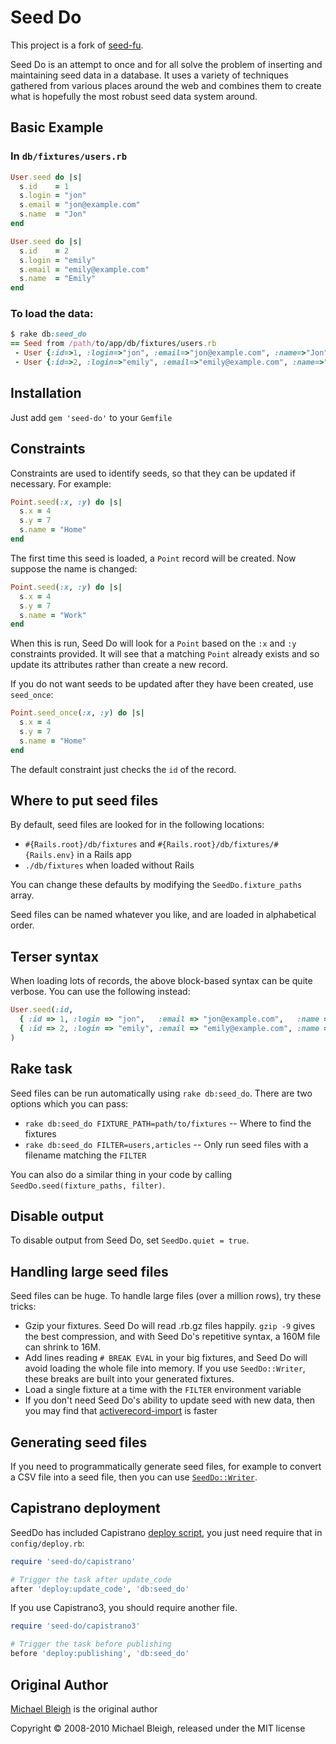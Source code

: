 # Seed Do

This project is a fork of [seed-fu](https://github.com/mbleigh/seed-fu).

Seed Do is an attempt to once and for all solve the problem of inserting and maintaining seed data in a database. It uses a variety of techniques gathered from various places around the web and combines them to create what is hopefully the most robust seed data system around.

## Basic Example

### In `db/fixtures/users.rb`

```ruby
User.seed do |s|
  s.id    = 1
  s.login = "jon"
  s.email = "jon@example.com"
  s.name  = "Jon"
end

User.seed do |s|
  s.id    = 2
  s.login = "emily"
  s.email = "emily@example.com"
  s.name  = "Emily"
end
```

### To load the data:

```ruby
$ rake db:seed_do
== Seed from /path/to/app/db/fixtures/users.rb
 - User {:id=>1, :login=>"jon", :email=>"jon@example.com", :name=>"Jon"}
 - User {:id=>2, :login=>"emily", :email=>"emily@example.com", :name=>"Emily"}
```

## Installation

Just add `gem 'seed-do'` to your `Gemfile`

## Constraints

Constraints are used to identify seeds, so that they can be updated if necessary. For example:

```ruby
Point.seed(:x, :y) do |s|
  s.x = 4
  s.y = 7
  s.name = "Home"
end
```

The first time this seed is loaded, a `Point` record will be created. Now suppose the name is changed:

```ruby
Point.seed(:x, :y) do |s|
  s.x = 4
  s.y = 7
  s.name = "Work"
end
```

When this is run, Seed Do will look for a `Point` based on the `:x` and `:y` constraints provided. It will see that a matching `Point` already exists and so update its attributes rather than create a new record.

If you do not want seeds to be updated after they have been created, use `seed_once`:

```ruby
Point.seed_once(:x, :y) do |s|
  s.x = 4
  s.y = 7
  s.name = "Home"
end
```

The default constraint just checks the `id` of the record.

## Where to put seed files

By default, seed files are looked for in the following locations:

- `#{Rails.root}/db/fixtures` and `#{Rails.root}/db/fixtures/#{Rails.env}` in a Rails app
- `./db/fixtures` when loaded without Rails

You can change these defaults by modifying the `SeedDo.fixture_paths` array.

Seed files can be named whatever you like, and are loaded in alphabetical order.

## Terser syntax

When loading lots of records, the above block-based syntax can be quite verbose. You can use the following instead:

```ruby
User.seed(:id,
  { :id => 1, :login => "jon",   :email => "jon@example.com",   :name => "Jon"   },
  { :id => 2, :login => "emily", :email => "emily@example.com", :name => "Emily" }
)
```

## Rake task

Seed files can be run automatically using `rake db:seed_do`. There are two options which you can pass:

- `rake db:seed_do FIXTURE_PATH=path/to/fixtures` -- Where to find the fixtures
- `rake db:seed_do FILTER=users,articles` -- Only run seed files with a filename matching the `FILTER`

You can also do a similar thing in your code by calling `SeedDo.seed(fixture_paths, filter)`.

## Disable output

To disable output from Seed Do, set `SeedDo.quiet = true`.

## Handling large seed files

Seed files can be huge.  To handle large files (over a million rows), try these tricks:

- Gzip your fixtures.  Seed Do will read .rb.gz files happily.  `gzip -9` gives the   best compression, and with Seed Do's repetitive syntax, a 160M file can shrink to 16M.
- Add lines reading `# BREAK EVAL` in your big fixtures, and Seed Do will avoid loading the whole file into memory.  If you use `SeedDo::Writer`, these breaks are built into your generated fixtures.
- Load a single fixture at a time with the `FILTER` environment variable
- If you don't need Seed Do's ability to update seed with new data, then you may find that [activerecord-import](https://github.com/zdennis/activerecord-import) is faster

## Generating seed files

If you need to programmatically generate seed files, for example to convert a CSV file into a seed file, then you can use [`SeedDo::Writer`](lib/seed-do/writer.rb).

## Capistrano deployment

SeedDo has included Capistrano [deploy script](lib/seed-do/capistrano.rb), you just need require that
in `config/deploy.rb`:

```ruby
require 'seed-do/capistrano'

# Trigger the task after update_code
after 'deploy:update_code', 'db:seed_do'
```

If you use Capistrano3, you should require another file.

```ruby
require 'seed-do/capistrano3'

# Trigger the task before publishing
before 'deploy:publishing', 'db:seed_do'
```

## Original Author

[Michael Bleigh](http://www.mbleigh.com/) is the original author

Copyright © 2008-2010 Michael Bleigh, released under the MIT license
